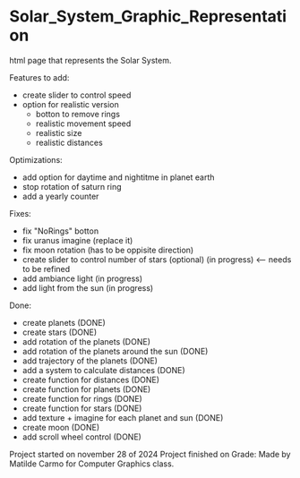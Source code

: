 # Solar_System_Graphic_Representation
 html page that represents the Solar System. 



Features to add: 
- create slider to control speed
- option for realistic version
    - botton to remove rings
    - realistic movement speed
    - realistic size
    - realistic distances


Optimizations: 
- add option for daytime and nightitme in planet earth
- stop rotation of saturn ring
- add a yearly counter 

Fixes: 
- fix "NoRings" botton
- fix uranus imagine (replace it)
- fix moon rotation (has to be oppisite direction)
- create slider to control number of stars (optional) (in progress) <-- needs to be refined
- add ambiance light (in progress)
- add light from the sun (in progress)


Done: 
- create planets (DONE)
- create stars (DONE)
- add rotation of the planets (DONE)
- add rotation of the planets around the sun (DONE)
- add trajectory of the planets (DONE)
- add a system to calculate distances (DONE)
- create function for distances (DONE)
- create function for planets (DONE)
- create function for rings (DONE)
- create function for stars  (DONE)
- add texture + imagine for each planet and sun (DONE)
- create moon (DONE)
- add scroll wheel control (DONE)


Project started on november 28 of 2024
Project finished on
Grade: 
Made by Matilde Carmo for Computer Graphics class.
